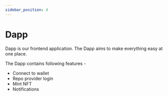 ```yaml
---
sidebar_position: 4
---
```


# Dapp 

Dapp is our frontend application. The Dapp aims to make everything easy at one place.

The Dapp contains following features - 

* Connect to wallet
* Repo provider login
* Mint NFT
* Notifications

